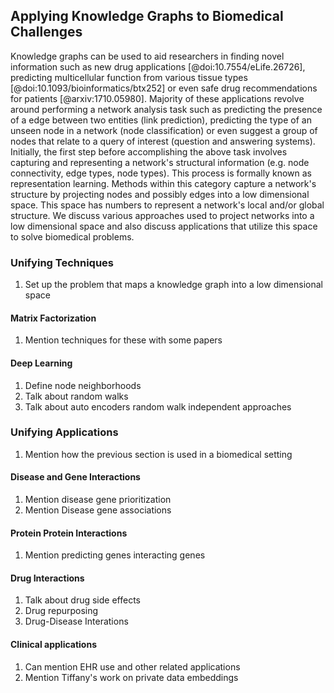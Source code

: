 ## Applying Knowledge Graphs to Biomedical Challenges

Knowledge graphs can be used to aid researchers in finding novel information such as new drug applications [@doi:10.7554/eLife.26726], predicting multicellular function from various tissue types [@doi:10.1093/bioinformatics/btx252] or even safe drug recommendations for patients [@arxiv:1710.05980].
Majority of these applications revolve around performing a network analysis task such as predicting the presence of a edge between two entities (link prediction), predicting the type of an unseen node in a network (node classification) or even suggest a group of nodes that relate to a query of interest (question and answering systems).
Initially, the first step before accomplishing the above task involves capturing and representing a network's structural information (e.g. node connectivity, edge types, node types).
This process is formally known as representation learning.
Methods within this category capture a network's structure by projecting nodes and possibly edges into a low dimensional space.
This space has numbers to represent a network's local and/or global structure.
We discuss various approaches used to project networks into a low dimensional space and also discuss applications that utilize this space to solve biomedical problems.

### Unifying Techniques

1. Set up the problem that maps a knowledge graph into a low dimensional space

#### Matrix Factorization

1. Mention techniques for these with some papers

#### Deep Learning

1. Define node neighborhoods
2. Talk about random walks 
3. Talk about auto encoders random walk independent approaches 

### Unifying Applications

1. Mention how the previous section is used in a biomedical setting

#### Disease and Gene Interactions

1. Mention disease gene prioritization
2. Mention Disease gene associations

#### Protein Protein Interactions

1. Mention predicting genes interacting genes

#### Drug Interactions

1. Talk about drug side effects
2. Drug repurposing
3. Drug-Disease Interations

#### Clinical applications

1. Can mention EHR use and other related applications
2. Mention Tiffany's work on private data embeddings
